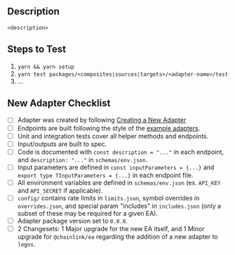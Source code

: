 ## Description

`<description>`

## Steps to Test

1. `yarn && yarn setup`
2. `yarn test packages/<composites|sources|targets>/<adapter-name>/test`
3. ...

## New Adapter Checklist

- [ ] Adapter was created by following [Creating a New Adapter](../../CONTRIBUTING.md#creating-a-new-adapter)
- [ ] Endpoints are built following the style of the [example adapters](../../packages/examples).
- [ ] Unit and integration tests cover all helper methods and endpoints.
- [ ] Input/outputs are built to spec.
- [ ] Code is documented with `const description = "..."` in each endpoint, and `description: "..."` in `schemas/env.json`.
- [ ] Input parameters are defined in `const inputParameters = {...}` and `export type TInputParameters = {...}` in each endpoint file.
- [ ] All environment variables are defined in `schemas/env.json` (ex. `API_KEY` and `API_SECRET` if applicable).
- [ ] `config/` contains rate limits in `limits.json`, symbol overrides in `overrides.json`, and special param "includes" in `includes.json` (only a subset of these may be required for a given EA).
- [ ] Adapter package version set to `0.0.0`.
- [ ] 2 Changesets: 1 Major upgrade for the new EA itself, and 1 Minor upgrade for `@chainlink/ea` regarding the addition of a new adapter to `legos`.
